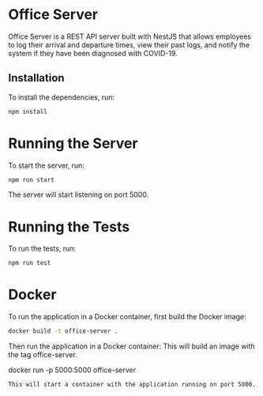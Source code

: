 # Office Server
Office Server is a REST API server built with NestJS that allows employees to log their arrival and departure times, view their past logs, and notify the system if they have been diagnosed with COVID-19.

## Installation
To install the dependencies, run:
```bash
npm install
```

# Running the Server
To start the server, run:
```bash
npm run start
```

The server will start listening on port 5000.

# Running the Tests
To run the tests, run:
```bash
npm run test
```

# Docker
To run the application in a Docker container, first build the Docker image:

```bash
docker build -t office-server .
```
Then run the application in a Docker container:
This will build an image with the tag office-server.

docker run -p 5000:5000 office-server
```bash
This will start a container with the application running on port 5000.